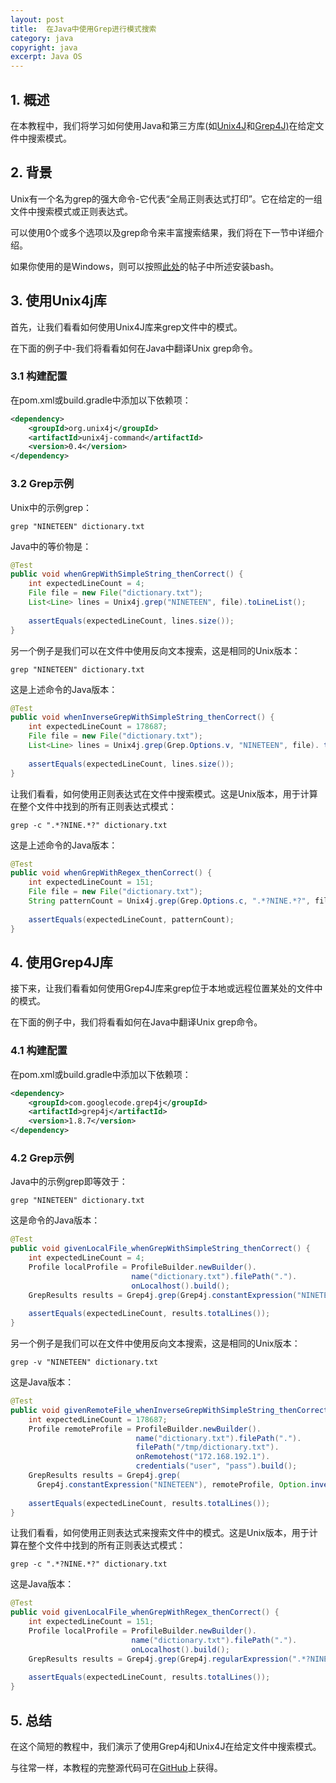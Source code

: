 ```yaml
---
layout: post
title:  在Java中使用Grep进行模式搜索
category: java
copyright: java
excerpt: Java OS
---
```


## 1. 概述

在本教程中，我们将学习如何使用Java和第三方库(如[Unix4J](https://github.com/tools4j/unix4j)和[Grep4J)](https://code.google.com/archive/p/grep4j/)在给定文件中搜索模式。

## 2. 背景

Unix有一个名为grep的强大命令-它代表“全局正则表达式打印”。它在给定的一组文件中搜索模式或正则表达式。

可以使用0个或多个选项以及grep命令来丰富搜索结果，我们将在下一节中详细介绍。

如果你使用的是Windows，则可以按照[此处](https://code.google.com/archive/p/grep4j/wikis/WindowSupport.wiki)的帖子中所述安装bash。

## 3. 使用Unix4j库

首先，让我们看看如何使用Unix4J库来grep文件中的模式。

在下面的例子中-我们将看看如何在Java中翻译Unix grep命令。

### 3.1 构建配置

在pom.xml或build.gradle中添加以下依赖项：

```xml
<dependency>
    <groupId>org.unix4j</groupId>
    <artifactId>unix4j-command</artifactId>
    <version>0.4</version>
</dependency>
```

### 3.2 Grep示例

Unix中的示例grep：

```shell
grep "NINETEEN" dictionary.txt
```

Java中的等价物是：

```java
@Test 
public void whenGrepWithSimpleString_thenCorrect() {
    int expectedLineCount = 4;
    File file = new File("dictionary.txt");
    List<Line> lines = Unix4j.grep("NINETEEN", file).toLineList(); 
    
    assertEquals(expectedLineCount, lines.size());
}
```

另一个例子是我们可以在文件中使用反向文本搜索，这是相同的Unix版本：

```shell
grep "NINETEEN" dictionary.txt
```

这是上述命令的Java版本：

```java
@Test
public void whenInverseGrepWithSimpleString_thenCorrect() {
    int expectedLineCount = 178687;
    File file = new File("dictionary.txt");
    List<Line> lines = Unix4j.grep(Grep.Options.v, "NINETEEN", file). toLineList();
    
    assertEquals(expectedLineCount, lines.size()); 
}

```

让我们看看，如何使用正则表达式在文件中搜索模式。这是Unix版本，用于计算在整个文件中找到的所有正则表达式模式：

```shell
grep -c ".*?NINE.*?" dictionary.txt
```

这是上述命令的Java版本：

```java
@Test
public void whenGrepWithRegex_thenCorrect() {
    int expectedLineCount = 151;
    File file = new File("dictionary.txt");
    String patternCount = Unix4j.grep(Grep.Options.c, ".*?NINE.*?", file).cut(CutOption.fields, ":", 1).toStringResult();
    
    assertEquals(expectedLineCount, patternCount); 
}
```

## 4. 使用Grep4J库

接下来，让我们看看如何使用Grep4J库来grep位于本地或远程位置某处的文件中的模式。

在下面的例子中，我们将看看如何在Java中翻译Unix grep命令。

### 4.1 构建配置

在pom.xml或build.gradle中添加以下依赖项：

```xml
<dependency>
    <groupId>com.googlecode.grep4j</groupId>
    <artifactId>grep4j</artifactId>
    <version>1.8.7</version>
</dependency>
```

### 4.2 Grep示例

Java中的示例grep即等效于：

```shell
grep "NINETEEN" dictionary.txt
```

这是命令的Java版本：

```java
@Test 
public void givenLocalFile_whenGrepWithSimpleString_thenCorrect() {
    int expectedLineCount = 4;
    Profile localProfile = ProfileBuilder.newBuilder().
                           name("dictionary.txt").filePath(".").
                           onLocalhost().build();
    GrepResults results = Grep4j.grep(Grep4j.constantExpression("NINETEEN"), localProfile);
    
    assertEquals(expectedLineCount, results.totalLines());
}

```

另一个例子是我们可以在文件中使用反向文本搜索，这是相同的Unix版本：

```shell
grep -v "NINETEEN" dictionary.txt
```

这是Java版本：

```java
@Test
public void givenRemoteFile_whenInverseGrepWithSimpleString_thenCorrect() {
    int expectedLineCount = 178687;
    Profile remoteProfile = ProfileBuilder.newBuilder().
                            name("dictionary.txt").filePath(".").
                            filePath("/tmp/dictionary.txt").
                            onRemotehost("172.168.192.1").
                            credentials("user", "pass").build();
    GrepResults results = Grep4j.grep(
      Grep4j.constantExpression("NINETEEN"), remoteProfile, Option.invertMatch());
    
    assertEquals(expectedLineCount, results.totalLines()); 
}

```

让我们看看，如何使用正则表达式来搜索文件中的模式。这是Unix版本，用于计算在整个文件中找到的所有正则表达式模式：

```shell
grep -c ".*?NINE.*?" dictionary.txt
```

这是Java版本：

```java
@Test
public void givenLocalFile_whenGrepWithRegex_thenCorrect() {
    int expectedLineCount = 151;
    Profile localProfile = ProfileBuilder.newBuilder().
                           name("dictionary.txt").filePath(".").
                           onLocalhost().build();
    GrepResults results = Grep4j.grep(Grep4j.regularExpression(".*?NINE.*?"), localProfile, Option.countMatches());
    
    assertEquals(expectedLineCount, results.totalLines()); 
}
```

## 5. 总结

在这个简短的教程中，我们演示了使用Grep4j和Unix4J在给定文件中搜索模式。

与往常一样，本教程的完整源代码可在[GitHub](https://github.com/tuyucheng7/taketoday-tutorial4j/tree/master/java-core-modules/java-os)上获得。